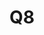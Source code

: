 ---
basin: 'No'
cudn: true
floor: Ground
grade: 5
images:
- /room_database/images/noc/Q8%201.jpeg
- /room_database/images/noc/Q8%202.jpeg
living_room: 'No'
location: North Court
name: Q8
network: Wired and Wireless
title: Q8
---